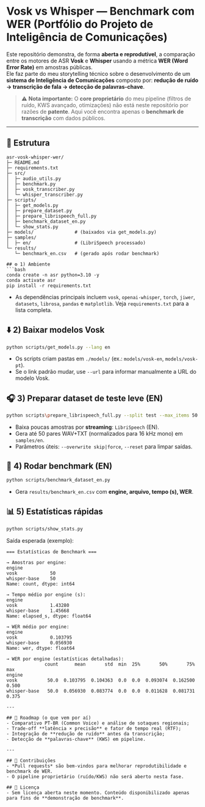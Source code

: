 # Vosk vs Whisper — Benchmark com WER (Portfólio do Projeto de Inteligência de Comunicações)

Este repositório demonstra, de forma **aberta e reprodutível**, a comparação entre os motores de ASR **Vosk** e **Whisper** usando a métrica **WER (Word Error Rate)** em amostras públicas.  
Ele faz parte do meu storytelling técnico sobre o desenvolvimento de um **sistema de Inteligência de Comunicações** composto por: **redução de ruído → transcrição de fala → detecção de palavras-chave**.

> ⚠️ **Nota importante:** O **core proprietário** do meu pipeline (filtros de ruído, KWS avançado, otimizações) não está neste repositório por razões de **patente**. Aqui você encontra apenas o **benchmark de transcrição** com dados públicos.

---

## 🧱 Estrutura

```text
asr-vosk-whisper-wer/
├─ README.md
├─ requirements.txt
├─ src/
│  ├─ audio_utils.py
│  ├─ benchmark.py
│  ├─ vosk_transcriber.py
│  └─ whisper_transcriber.py
├─ scripts/
│  ├─ get_models.py
│  ├─ prepare_dataset.py
│  ├─ prepare_librispeech_full.py
│  ├─ benchmark_dataset_en.py
│  └─ show_stats.py
├─ models/               # (baixados via get_models.py)
├─ samples/
│  ├─ en/                # (LibriSpeech processado)
└─ results/
   └─ benchmark_en.csv   # (gerado após rodar benchmark)

## ⚙️ 1) Ambiente
```bash
conda create -n asr python=3.10 -y
conda activate asr
pip install -r requirements.txt
```

- As dependências principais incluem `vosk`, `openai-whisper`, `torch`, `jiwer`, `datasets`, `librosa`, `pandas` e `matplotlib`. Veja `requirements.txt` para a lista completa.

## ⬇️ 2) Baixar modelos Vosk
```bash
python scripts/get_models.py --lang en
```
- Os scripts criam pastas em `./models/` (ex.: `models/vosk-en`, `models/vosk-pt`).  
- Se o link padrão mudar, use `--url` para informar manualmente a URL do modelo Vosk.

## 🎧 3) Preparar dataset de teste leve (EN)
```bash
python scripts\prepare_librispeech_full.py --split test --max_items 50
```
- Baixa poucas amostras por **streaming**: `LibriSpeech` (EN).
- Gera até 50 pares WAV+TXT (normalizados para 16 kHz mono) em `samples/en`.
- Parâmetros úteis: `--overwrite skip|force`, `--reset` para limpar saídas.

## 🧪 4) Rodar benchmark (EN)
```bash
python scripts/benchmark_dataset_en.py
```
- Gera `results/benchmark_en.csv` com **engine, arquivo, tempo (s), WER**.

## 📊 5) Estatísticas rápidas
```bash
python scripts/show_stats.py
```
Saída esperada (exemplo):
```text
=== Estatísticas de Benchmark ===

→ Amostras por engine:
engine
vosk            50
whisper-base    50
Name: count, dtype: int64

→ Tempo médio por engine (s):
engine
vosk            1.43280
whisper-base    1.45668
Name: elapsed_s, dtype: float64

→ WER médio por engine:
engine
vosk            0.103795
whisper-base    0.056930
Name: wer, dtype: float64

→ WER por engine (estatísticas detalhadas):
              count      mean       std  min  25%       50%       75%    max
engine
vosk           50.0  0.103795  0.104363  0.0  0.0  0.093074  0.162500  0.500
whisper-base   50.0  0.056930  0.083774  0.0  0.0  0.011628  0.081731  0.375

---

## 🧭 Roadmap (o que vem por aí)
- Comparativo PT‑BR (Common Voice) e análise de sotaques regionais;
- Trade‑off **latência × precisão** e fator de tempo real (RTF);
- Integração de **redução de ruído** antes da transcrição;
- Detecção de **palavras‑chave** (KWS) em pipeline.

---

## 🤝 Contribuições
- *Pull requests* são bem‑vindos para melhorar reprodutibilidade e benchmark de WER.
- O pipeline proprietário (ruído/KWS) não será aberto nesta fase.

## 📄 Licença
- Sem licença aberta neste momento. Conteúdo disponibilizado apenas para fins de **demonstração de benchmark**.
